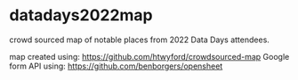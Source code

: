 # datadays2022map
crowd sourced map of notable places from 2022 Data Days attendees.

map created using: https://github.com/htwyford/crowdsourced-map
Google form API using: https://github.com/benborgers/opensheet
